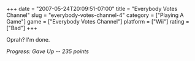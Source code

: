 +++
date = "2007-05-24T20:09:51-07:00"
title = "Everybody Votes Channel"
slug = "everybody-votes-channel-4"
category = ["Playing A Game"]
game = ["Everybody Votes Channel"]
platform = ["Wii"]
rating = ["Bad"]
+++

Oprah?  I'm done.

<i>Progress: Gave Up -- 235 points</i>